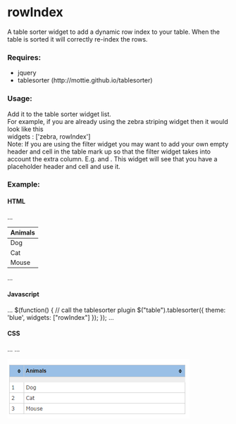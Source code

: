 # rowIndex
A table sorter widget to add a dynamic row index to your table.  When the table is sorted it will correctly re-index the rows.


<h3>Requires:</h3>
<ul>
<li>jquery</li>
<li>tablesorter (http://mottie.github.io/tablesorter)</li>
</ul>

<h3>Usage:</h3>
Add it to the table sorter widget list. 
<br/> 
For example, if you are already using the zebra striping widget then it would look like this
<br/>
widgets : ['zebra, rowIndex']
<br/>
Note: If you are using the filter widget you may want to add your own empty header and cell in the table mark up so that the filter widget takes into account the extra column.
E.g. <th class="row-index"></th> and <td class="row-index"></td>.  This widget will see that you have a placeholder header and cell and use it.


<h3>Example:</h3>
<h4>HTML</h4>
...
<table>
	<thead>
		<tr>
			<th>Animals</th>
		</tr>
	</thead>	
	<tbody>
		<tr>
			<td>Dog</td>
		</tr>
		<tr>
			<td>Cat</td>
		</tr>	
		<tr>
			<td>Mouse</td>
		</tr>			
	</tbody>
</table>
...

<h4>Javascript</h4>
...
$(function() {
  // call the tablesorter plugin
  $("table").tablesorter({
    theme: 'blue',
    widgets: ["rowIndex"]
  });
});
...


<h4>CSS</h4>
...
<style>
	table .row-index{
		width: 10px;
	}
</style>
...


![alt tag](rowIndexScreenshot.png)